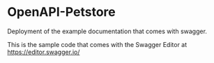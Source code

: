 # OpenAPI-Petstore
Deployment of the example documentation that comes with swagger.

This is the sample code that comes with the Swagger Editor at https://editor.swagger.io/
